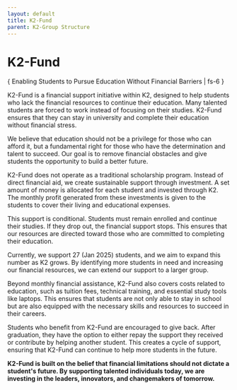 ```yaml
---
layout: default
title: K2-Fund
parent: K2-Group Structure
---
```


# K2-Fund
{ Enabling Students to Pursue Education Without Financial Barriers | fs-6 }

K2-Fund is a financial support initiative within K2, designed to help students who lack the financial resources to continue their education. Many talented students are forced to work instead of focusing on their studies. K2-Fund ensures that they can stay in university and complete their education without financial stress.  

We believe that education should not be a privilege for those who can afford it, but a fundamental right for those who have the determination and talent to succeed. Our goal is to remove financial obstacles and give students the opportunity to build a better future.  

K2-Fund does not operate as a traditional scholarship program. Instead of direct financial aid, we create sustainable support through investment. A set amount of money is allocated for each student and invested through K2. The monthly profit generated from these investments is given to the students to cover their living and educational expenses.  

This support is conditional. Students must remain enrolled and continue their studies. If they drop out, the financial support stops. This ensures that our resources are directed toward those who are committed to completing their education.  

Currently, we support 27 (Jan 2025) students, and we aim to expand this number as K2 grows. By identifying more students in need and increasing our financial resources, we can extend our support to a larger group.  

Beyond monthly financial assistance, K2-Fund also covers costs related to education, such as tuition fees, technical training, and essential study tools like laptops. This ensures that students are not only able to stay in school but are also equipped with the necessary skills and resources to succeed in their careers.  

Students who benefit from K2-Fund are encouraged to give back. After graduation, they have the option to either repay the support they received or contribute by helping another student. This creates a cycle of support, ensuring that K2-Fund can continue to help more students in the future.  

**K2-Fund is built on the belief that financial limitations should not dictate a student's future. By supporting talented individuals today, we are investing in the leaders, innovators, and changemakers of tomorrow.**
